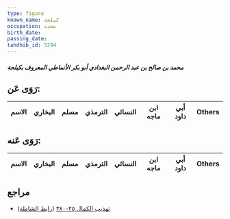 ```yaml
---
type: figure
known_name: كيلحة
occupation: محدث
birth_date:
passing_date:
tahdhib_id: 5294
---
```

##### محمد بن صالح بن عبد الرحمن البغدادي أبو بكر الأنماطي المعروف بكيلجة

## رَوَى عَن:
| الاسم | البخاري | مسلم | الترمذي | النسائي | ابن ماجه | أبي داود | Others |
| ----- | ------- | ---- | ------- | ------- | -------- | -------- | ------ |
## رَوَى عَنه:
| الاسم | البخاري | مسلم | الترمذي | النسائي | ابن ماجه | أبي داود | Others |
| ----- | ------- | ---- | ------- | ------- | -------- | -------- | ------ |
## مراجع
- [تهذيب الكمال ٢٥-٣٨٠](obsidian://open?vault=Tahdhib-al-Kamal&file=Figures/٥٢٩٤-محمد%20بن%20صالح%20بن%20عبد%20الرحمن%20البغدادي%20أبو%20بكر%20الأنماطي%20المعروف%20بكيلجة) ([رابط الشاملة](https://shamela.ws/book/3722/13473))